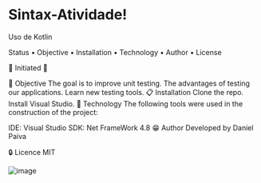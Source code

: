 # Sintax-Atividade!

Uso de Kotlin

Status • Objective • Installation • Technology • Author • License

🔰 Initiated 🔰

📜 Objective
The goal is to improve unit testing.
The advantages of testing our applications.
Learn new testing tools.
📋 Installation
Clone the repo.
Install Visual Studio.
🧰 Technology
The following tools were used in the construction of the project:

IDE: Visual Studio
SDK: Net FrameWork 4.8
😁 Author
Developed by Daniel Paiva

🔒 Licence
MIT

![image](https://github.com/user-attachments/assets/1494180e-dcbd-492a-a09f-0be163a38a37)
